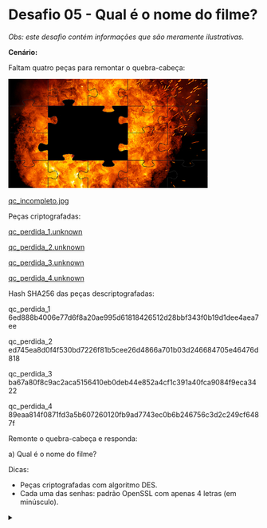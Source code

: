 # Desafio 05 - Qual é o nome do filme?

*Obs: este desafio contém informações que são meramente ilustrativas.*

**Cenário:**

Faltam quatro peças para remontar o quebra-cabeça:

![](qc_incompleto_mini.jpg)

[qc_incompleto.jpg](qc_incompleto.jpg)

Peças criptografadas:

[qc_perdida_1.unknown](qc_perdida_1.unknown)

[qc_perdida_2.unknown](qc_perdida_2.unknown)

[qc_perdida_3.unknown](qc_perdida_3.unknown)

[qc_perdida_4.unknown](qc_perdida_4.unknown)

Hash SHA256 das peças descriptografadas:

qc_perdida_1 6ed888b4006e77d6f8a20ae995d61818426512d28bbf343f0b19d1dee4aea7ee

qc_perdida_2 ed745ea8d0f4f530bd7226f81b5cee26d4866a701b03d246684705e46476d818

qc_perdida_3 ba67a80f8c9ac2aca5156410eb0deb44e852a4cf1c391a40fca9084f9eca3422

qc_perdida_4 89eaa814f0871fd3a5b607260120fb9ad7743ec0b6b246756c3d2c249cf6487f

Remonte o quebra-cabeça e responda:

a) Qual é o nome do filme?

Dicas:
- Peças criptografadas com algoritmo DES.
- Cada uma das senhas: padrão OpenSSL com apenas 4 letras (em minúsculo). 

<details><summary></summary>

Resposta:

Nome do Filme:

As Aventuras de Peabody & Sherman (Português)

Mr. Peabody & Sherman (Inglês) 
</details>
